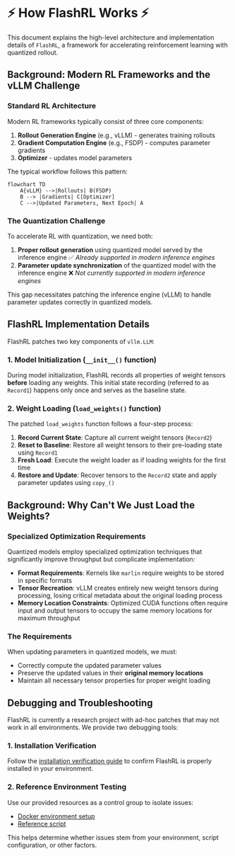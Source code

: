 # ⚡ How FlashRL Works ⚡

This document explains the high-level architecture and implementation details of `FlashRL`, a framework for accelerating reinforcement learning with quantized rollout.

## Background: Modern RL Frameworks and the vLLM Challenge

### Standard RL Architecture

Modern RL frameworks typically consist of three core components:

1. **Rollout Generation Engine** (e.g., vLLM) - generates training rollouts
2. **Gradient Computation Engine** (e.g., FSDP) - computes parameter gradients  
3. **Optimizer** - updates model parameters

The typical workflow follows this pattern:

```mermaid
flowchart TD
    A{vLLM} -->|Rollouts| B(FSDP)
    B --> |Gradients| C[Optimizer]
    C -->|Updated Parameters, Next Epoch| A
```

### The Quantization Challenge

To accelerate RL with quantization, we need both:

1. **Proper rollout generation** using quantized model served by the inference engine ✅ *Already supported in modern inference engines*
2. **Parameter update synchronization** of the quantized model with the inference engine ❌ *Not currently supported in modern inference engines*

This gap necessitates patching the inference engine (vLLM) to handle parameter updates correctly in quantized models.

## FlashRL Implementation Details

FlashRL patches two key components of `vllm.LLM`:

### 1. Model Initialization (`__init__()` function)

During model initialization, FlashRL records all properties of weight tensors **before** loading any weights. This initial state recording (referred to as `Record1`) happens only once and serves as the baseline state.

### 2. Weight Loading (`load_weights()` function)

The patched `load_weights` function follows a four-step process:

1. **Record Current State**: Capture all current weight tensors (`Record2`)
2. **Reset to Baseline**: Restore all weight tensors to their pre-loading state using `Record1`
3. **Fresh Load**: Execute the weight loader as if loading weights for the first time
4. **Restore and Update**: Recover tensors to the `Record2` state and apply parameter updates using `copy_()`

## Background: Why Can't We Just Load the Weights?

### Specialized Optimization Requirements

Quantized models employ specialized optimization techniques that significantly improve throughput but complicate implementation:

- **Format Requirements**: Kernels like `marlin` require weights to be stored in specific formats
- **Tensor Recreation**: vLLM creates entirely new weight tensors during processing, losing critical metadata about the original loading process
- **Memory Location Constraints**: Optimized CUDA functions often require input and output tensors to occupy the same memory locations for maximum throughput

### The Requirements

When updating parameters in quantized models, we must:
- Correctly compute the updated parameter values
- Preserve the updated values in their **original memory locations**
- Maintain all necessary tensor properties for proper weight loading

## Debugging and Troubleshooting

FlashRL is currently a research project with ad-hoc patches that may not work in all environments. We provide two debugging tools:

### 1. Installation Verification
Follow the [installation verification guide](./verify_flashrl_install.md) to confirm FlashRL is properly installed in your environment.

### 2. Reference Environment Testing
Use our provided resources as a control group to isolate issues:
- [Docker environment setup](https://github.com/yaof20/verl/tree/flash-rl/recipe/flash_rl#docker-environment)
- [Reference script](https://github.com/yaof20/verl/blob/flash-rl/recipe/flash_rl/gsm8k_qwen0_5B_fp8.sh)

This helps determine whether issues stem from your environment, script configuration, or other factors.

